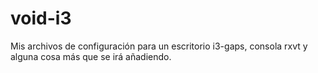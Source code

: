 # void-i3

Mis archivos de configuración para un escritorio i3-gaps, consola rxvt y alguna cosa más que se irá añadiendo.
